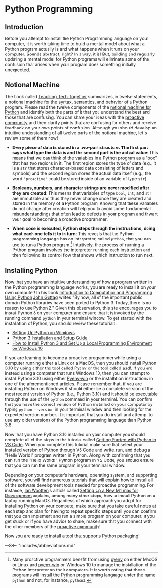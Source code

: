 # Python Programming

## Introduction

Before you attempt to install the Python Programming language on your computer,
it is worth taking time to build a mental model about what a Python program
actually is and what happens when it runs on your computer. Sounds abstract,
right? In a way, it is! But, building and regularly updating a mental model for
Python programs will eliminate some of the confusion that arises when your
program does something initially unexpected.

## Notional Machine

[//]: # (Note that the phrase "notional machine" must appear on one line)

The book called [Teaching Tech
Together](https://teachtogether.tech/en/index.html) summarizes, in twelve
statements, a notional machine for the syntax, semantics, and behavior of a
Python program. Please read the twelve components of the [notional machine for
Python](http://teachtogether.tech/en/#s:models-notional) and identify both the
parts of it that you understand the best and those that are confusing. You can
share your ideas with the [proactive
community](/proactive-community/community-connections/) and then clarify points
that are confusing for others and receive feedback on your own points of
confusion. Although you should develop an intuitive understanding of all twelve
parts of the notional machine, let's review some of them now!

- **Every piece of data is stored in a two-part structure. The first part says
  what type the data is and the second part is the actual value**: This means
  that we can think of the variables in a Python program as a "box" that
  has two regions in it. The first region stores the type of data (e.g., it is a
  `str` that stores character-based data consisting of letters and symbols) and
  the second region stores the actual data itself (e.g., the word `"proactive"`
  could be stored inside of an variable of type `str`).

- **Booleans, numbers, and character strings are never modified after they are
  created**: This means that variables of type `bool`, `int`, and `str` are
  immutable and thus they never change once they are created and stored in the
  memory of a Python program. Knowing that these variables do not change after
  creation will help you to avoid some fundamental misunderstandings that often
  lead to defects in your program and thwart your goal to becoming a proactive
  programmer.

- **When code is executed, Python steps through the instructions, doing what
  each one tells it to in turn**: This reveals that the Python programming
  language has an interpreter, called `python`, that you can use to run a Python
  program.[^1] Intuitively, the process of running a Python program involves the
  interpreter running each instruction and then following its control flow that
  shows which instruction to run next.

## Installing Python

Now that you have an intuitive understanding of how a program written in the
Python programming language works, you are ready to install it on your own
computer! In his book [Introduction to Computation and Programming Using
Python](https://mitpress.mit.edu/books/introduction-computation-and-programming-using-python-third-edition)
[John Guttag](https://people.csail.mit.edu/guttag/) writes "By now, all of the
important public domain Python libraries have been ported to Python 3. Today,
there is no reason to use Python 2." Given this observation, this site
encourages you to install Python 3 on your computer and ensure that it is
invoked by the running command `python` in your terminal window. To get started
with the installation of Python, you should review these tutorials:

* [Setting Up Python on Windows](https://realpython.com/lessons/python-windows-setup/)
* [Python 3 Installation and Setup Guide](https://realpython.com/installing-python/)
* [How to Install Python 3 and Set Up a Local Programming Environment on Windows
  10](https://www.digitalocean.com/community/tutorials/how-to-install-python-3-and-set-up-a-local-programming-environment-on-windows-10)

If you are learning to become a proactive programmer while using a computer
running either a Linux or a MacOS, then you should install Python 3.10 by using
either the tool called [Pyenv](https://github.com/pyenv/pyenv) or the tool
called [asdf](https://asdf-vm.com/). If you are instead using a computer that
runs Windows 10, then you can attempt to install Python 3.10 using either
[Pyenv-win](https://github.com/pyenv-win/pyenv-win) or the installation
instructions in one of the aforementioned articles. Please remember that, if you
are installing Python on Windows it should either be a complete version of the
most recent version of Python (i.e., Python 3.10) and it should be executable
through the use of the `python` command in your terminal. You can confirm that
you have the correct version of Python installed on your computer by typing
`python --version` in your terminal window and then looking for the expected
version number. It is important that you do install and attempt to use any older
versions of the Python programming language than Python 3.8.

Now that you have Python 3.10 installed on your computer you should complete all
of the steps in the tutorial called [Getting Started with Python in VS
Code](https://code.visualstudio.com/docs/python/python-tutorial#_select-a-python-interpreter).
When you complete this tutorial make sure that select your installed version of
Python through VS Code and write, run, and debug a "Hello World!" program
written in Python. Along with confirming that you can run the "Hello World!"
Python program in VS Code, you should ensure that you can run the same program
in your terminal window.

Depending on your computer's hardware, operating system, and supporting
software, you will find numerous tutorials that will explain how to install all
of the software development tools needed for proactive programming. For
instance, [Ian Wootten](https://www.ianwootten.co.uk/)'s article called [Setting
Up a New M1 mac for
Development](https://www.ianwootten.co.uk/2021/03/05/setting-up-a-new-m1-mac-for-development/)
explains, among many other steps, how to install Python on a laptop running
MacOS. Regardless of which approach you adopt for installing Python on your
compute, make sure that you take careful notes at each step and plan for having
to repeat specific steps until you can confirm that you can implement and run a
simple program on your computer. If you get stuck or if you have advice to
share, make sure that you connect with the other members of the [proactive
community](/proactive-community/community-connections/)!

Now you are ready to install a tool that supports Python packaging!

[^1]: Many proactive programmers benefit from using
  [pyenv](https://github.com/pyenv/pyenv) on either MacOS or Linux and
  [pyenv-win](https://github.com/pyenv-win/pyenv-win) on Windows 10 to manage
  the installation of the Python interpreter on their computers. It is worth
  noting that these programs will install the Python programming language under
  the name `python` and not, for instance, `python3`.

--8<-- "includes/abbreviations.md"
